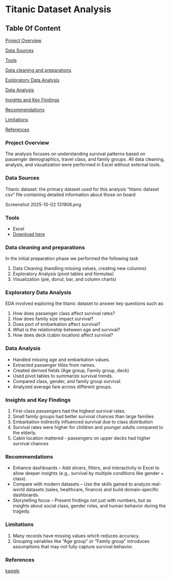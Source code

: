 # Titanic Dataset Analysis 

## Table Of Content

[Project Overview](#project-overview)

[Data Sources](#data-sources)

[Tools](#tools)

[Data cleaning and preparations](#data-cleaning-and-preparations)

[Exploratory Data Analysis](#exploratory-data-analysis)

[Data Analysis](#data-analysis)

[Insights and Key Findings](#insights-and-key-findings)

[Recommendations](#Recommendations)

[Limitations](#Limitations)

[References](#References)

### Project Overview
The analysis focuses on understanding survival patterns based on passenger demographics, travel class, and family groups.
All data cleaning, analysis, and visualization were performed in Excel without external tools.
### Data Sources
Titanic dataset: the primary dataset used for this analysis “titanic dataset csv” file containing detailed information about those on board 

Screenshot 2025-10-02 131908.png

### Tools
- Excel
 - [Download here](https://www.kaggle.com/datasets/brendan45774/test-file)
 
 ### Data cleaning and preparations
   In the initial preparation phase we performed the following task
 1.  Data Cleaning (handling missing values, creating new columns)
 2.  Exploratory Analysis (pivot tables and formulas)
 3.  Visualization (pie, donut, bar, and column charts)

### Exploratory Data Analysis
EDA involved exploring the titanic dataset to answer key questions such as:
1.	How does passenger class affect survival rates?
2.	How does family size impact survival?
3.	Does port of embarkation affect survival?
4.	What is the relationship between age and survival?
5.	How does deck (cabin location) affect survival?
   
### Data Analysis 
-	Handled missing age and embarkation values.
-	Extracted passenger titles from names.
-	Created derived fields (Age group, Family group, deck)
-	Used pivot tables to summarize survival trends.
-	Compared class, gender, and family group survival.
-	Analyzed average fare across different groups.
  
 ### Insights and Key Findings
1.	First-class passengers had the highest survival rates.
2.	Small family groups had better survival chances than large families
3.	Embarkation indirectly influenced survival due to class distribution
4.	Survival rates were higher for children and younger adults compared to the elderly.
5.	Cabin location mattered - passengers on upper decks had higher survival chances
   
### Recommendations
-	Enhance dashboards – Add slicers, filters, and interactivity in Excel to allow deeper insights (e.g., survival by multiple conditions like gender + class).
-	Compare with modern datasets – Use the skills gained to analyze real-world datasets (sales, healthcare, finance) and build domain-specific dashboards.
-	Storytelling focus – Present findings not just with numbers, but as insights about social class, gender roles, and human behavior during the tragedy.

### Limitations
1.	Many records have missing values which reduces accuracy.
2.	Grouping variables like “Age group” or “Family group” introduces assumptions that may not fully capture survival behavior.

### References
[kaggle]( https://www.kaggle.com/datasets/brendan45774/test-file)




 
 
